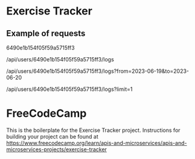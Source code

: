 # Exercise Tracker

## Example of requests

6490e1b154f05f59a5715ff3

/api/users/6490e1b154f05f59a5715ff3/logs

/api/users/6490e1b154f05f59a5715ff3/logs?from=2023-06-19&to=2023-06-20

/api/users/6490e1b154f05f59a5715ff3/logs?limit=1

# FreeCodeCamp

This is the boilerplate for the Exercise Tracker project. Instructions for building your project can be found at https://www.freecodecamp.org/learn/apis-and-microservices/apis-and-microservices-projects/exercise-tracker